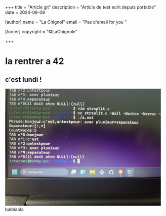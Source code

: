+++
title = "Article git"
description = "Article de test ecrit depuis portable"
date = 2024-08-09

[author]
name = "La Chignol"
email = "Pas d'email for you "

[footer]
copyright = "©LaChignole"

+++

# la rentrer a 42 

## c'est lundi !
![str_split](https://raw.githubusercontent.com/Lachignol/lachignol--blog/refs/heads/main/Photos/IMG_1134.jpeg)
balblabla 